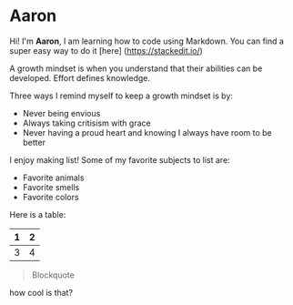# Aaron 

Hi! I'm **Aaron**, I am learning how to code using Markdown. You can find a super easy way to do it [here] (https://stackedit.io/)

 A growth mindset is when you understand that their abilities can be developed. Effort defines knowledge.

Three ways I remind myself to keep a growth mindset is by:

 - Never being envious
 - Always taking critisism with grace
 - Never having a proud heart and knowing I always have room to be better

I enjoy making list! Some of my favorite subjects to list are:

 - Favorite animals
 - Favorite smells
 - Favorite colors

Here is a table: 

| 1 | 2 |
|--|--|
| 3 |4  | 

> Blockquote

how cool is that?

